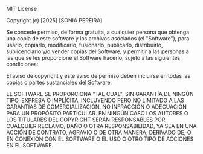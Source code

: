 MIT License

Copyright (c) [2025] [SONIA PEREIRA]

Se concede permiso, de forma gratuita, a cualquier persona que obtenga una copia de este software y los archivos asociados (el "Software"), para usarlo, copiarlo, modificarlo, fusionarlo, publicarlo, distribuirlo, sublicenciarlo y/o vender copias del Software, y permitir a las personas a las que se les proporcione el Software hacerlo, sujeto a las siguientes condiciones:

El aviso de copyright y este aviso de permiso deben incluirse en todas las copias o partes sustanciales del Software.

EL SOFTWARE SE PROPORCIONA "TAL CUAL", SIN GARANTÍA DE NINGÚN TIPO, EXPRESA O IMPLÍCITA, INCLUYENDO PERO NO LIMITADO A LAS GARANTÍAS DE COMERCIALIZACIÓN, NO INFRACCIÓN O ADECUACIÓN PARA UN PROPÓSITO PARTICULAR. EN NINGÚN CASO LOS AUTORES O LOS TITULARES DEL COPYRIGHT SERÁN RESPONSABLES POR CUALQUIER RECLAMO, DAÑO O OTRA RESPONSABILIDAD, YA SEA EN UNA ACCIÓN DE CONTRATO, AGRAVIO O DE OTRA MANERA, DERIVADO DE, O EN CONEXIÓN CON EL SOFTWARE O EL USO O OTRO TIPO DE ACCIONES EN EL SOFTWARE.